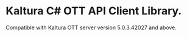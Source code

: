 # Kaltura C# OTT API Client Library.
Compatible with Kaltura OTT server version 5.0.3.42027 and above.
